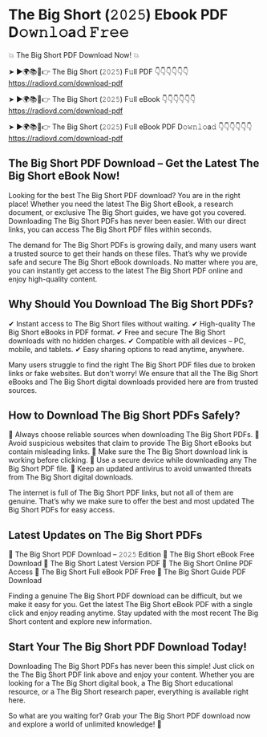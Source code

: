 # The Big Short (𝟸𝟶𝟸𝟻) Ebook PDF D𝚘𝚠𝚗𝚕𝚘a𝚍 𝙵𝚛𝚎𝚎

💥 The Big Short PDF Download Now! 💥

➤ ►🌍📚📱👉 The Big Short (𝟸𝟶𝟸𝟻) F𝚞ll PDF 👇👇👇👇👇👇
https://radiovd.com/download-pdf

➤ ►🌍📚📱👉 The Big Short (𝟸𝟶𝟸𝟻) F𝚞ll eBook 👇👇👇👇👇👇
https://radiovd.com/download-pdf

➤ ►🌍📚📱👉 The Big Short (𝟸𝟶𝟸𝟻) F𝚞ll eBook PDF D𝚘𝚠𝚗𝚕𝚘a𝚍 👇👇👇👇👇👇
https://radiovd.com/download-pdf

## The Big Short PDF Download – Get the Latest The Big Short eBook Now!

Looking for the best The Big Short PDF download? You are in the right place! Whether you need the latest The Big Short eBook, a research document, or exclusive The Big Short guides, we have got you covered. Downloading The Big Short PDFs has never been easier. With our direct links, you can access The Big Short PDF files within seconds.

The demand for The Big Short PDFs is growing daily, and many users want a trusted source to get their hands on these files. That’s why we provide safe and secure The Big Short eBook downloads. No matter where you are, you can instantly get access to the latest The Big Short PDF online and enjoy high-quality content.

## Why Should You Download The Big Short PDFs?

✔ Instant access to The Big Short files without waiting.
✔ High-quality The Big Short eBooks in PDF format.
✔ Free and secure The Big Short downloads with no hidden charges.
✔ Compatible with all devices – PC, mobile, and tablets.
✔ Easy sharing options to read anytime, anywhere.

Many users struggle to find the right The Big Short PDF files due to broken links or fake websites. But don’t worry! We ensure that all the The Big Short eBooks and The Big Short digital downloads provided here are from trusted sources.

## How to Download The Big Short PDFs Safely?

📌 Always choose reliable sources when downloading The Big Short PDFs.
📌 Avoid suspicious websites that claim to provide The Big Short eBooks but contain misleading links.
📌 Make sure the The Big Short download link is working before clicking.
📌 Use a secure device while downloading any The Big Short PDF file.
📌 Keep an updated antivirus to avoid unwanted threats from The Big Short digital downloads.

The internet is full of The Big Short PDF links, but not all of them are genuine. That’s why we make sure to offer the best and most updated The Big Short PDFs for easy access.

## Latest Updates on The Big Short PDFs

🔹 The Big Short PDF Download – 𝟸𝟶𝟸𝟻 Edition
🔹 The Big Short eBook Free Download
🔹 The Big Short Latest Version PDF
🔹 The Big Short Online PDF Access
🔹 The Big Short Full eBook PDF Free
🔹 The Big Short Guide PDF Download

Finding a genuine The Big Short PDF download can be difficult, but we make it easy for you. Get the latest The Big Short eBook PDF with a single click and enjoy reading anytime. Stay updated with the most recent The Big Short content and explore new information.

## Start Your The Big Short PDF Download Today!

Downloading The Big Short PDFs has never been this simple! Just click on the The Big Short PDF link above and enjoy your content. Whether you are looking for a The Big Short digital book, a The Big Short educational resource, or a The Big Short research paper, everything is available right here.

So what are you waiting for? Grab your The Big Short PDF download now and explore a world of unlimited knowledge! 🚀